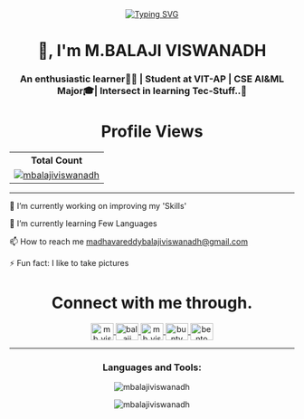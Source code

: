 <div align="center">

<a href="https://git.io/typing-svg">
  <img src="https://readme-typing-svg.demolab.com?font=Exo+2&size=30&pause=1000&color=9C14E4&background=FCFCFF00&width=450&lines=Hi...%F0%9F%91%8Bthere%2C+balaji++here..;Thank+you+%F0%9F%98%8Afor+visiting+.." alt="Typing SVG" />
</a>

<h1 align="center">👋, I'm M.BALAJI VISWANADH</h1>
<h3 align="center">An enthusiastic learner🤸‍♀️ | Student at VIT-AP | CSE AI&ML Major🎓| Intersect in learning Tec-Stuff..📎</h3>

# Profile Views


  <table>
    <tr>
      <!-- <th>Profile Views</th> -->
      <th>Total Count</th>
    </tr>
    <tr>
      <td>
         <a href="https://github.com/thinkright20"> <img src="https://komarev.com/ghpvc/?username=mbalajiviswanadh&label=Profile%20views&color=0e75b6&style=flat" alt="mbalajiviswanadh"> </a>
      </td>
    </tr>
  </table>
<!-- <p align="center"> <img src="https://komarev.com/ghpvc/?username=mbalajiviswanadh&label=Profile%20views&color=0e75b6&style=flat" alt="mbalajiviswanadh" /> </p>
 -->
 <hr>
<p align="left">🔭 I’m currently working on improving my 'Skills'</p>
<p align="left">🌱 I’m currently learning Few Languages</p>
<p align="left">📫 How to reach me <a href="mailto:madhavareddybalajiviswanadh@gmail.com">madhavareddybalajiviswanadh@gmail.com</a></p>
<p align="left">⚡ Fun fact: I like to take pictures</p>

# Connect with me through.
<p align="center">
<a href="https://twitter.com/mb_viswanadh" target="blank">
  <img align="center" src="https://raw.githubusercontent.com/rahuldkjain/github-profile-readme-generator/master/src/images/icons/Social/twitter.svg" alt="mb_viswanadh" height="30" width="40" />
</a>
<a href="https://www.linkedin.com/in/balaji-viswanadh-875473220/" target="blank">
  <img align="center" src="https://raw.githubusercontent.com/rahuldkjain/github-profile-readme-generator/master/src/images/icons/Social/linked-in-alt.svg" alt="balaji visanadh" height="30" width="40" />
</a>
<a href="https://instagram.com/mb_viswanadh" target="blank">
  <img align="center" src="https://raw.githubusercontent.com/rahuldkjain/github-profile-readme-generator/master/src/images/icons/Social/instagram.svg" alt="mb_viswanadh" height="30" width="40" />
</a>
<a href="https://discord.gg/bunty </>#6750" target="blank">
  <img align="center" src="https://raw.githubusercontent.com/rahuldkjain/github-profile-readme-generator/master/src/images/icons/Social/discord.svg" alt="bunty </>#6750" height="30" width="40" />
</a>
<a href="https://bento.me/mbviswanadh" target="blank">
  <img align="center" src="https://pbs.twimg.com/profile_images/1603027246255685633/R8UyVx4C_400x400.jpg" alt="bento" height="30" width="40" />
</a>

</p>
<hr>
<h3 align="center">Languages and Tools:</h3>

<p align="center"> 
  <!-- Your icons here -->
</p>

<p align="center">
  <img align="center" src="https://github-readme-stats.vercel.app/api/top-langs?username=mbalajiviswanadh&show_icons=true&locale=en&theme=tokyonight&title_color=9c38ff" alt="mbalajiviswanadh" />
</p>

<p align="center">
  <img align="center" src="https://github-readme-streak-stats.herokuapp.com/?user=mbalajiviswanadh&theme=blueberry_duo" alt="mbalajiviswanadh" />
</p>

</div>
